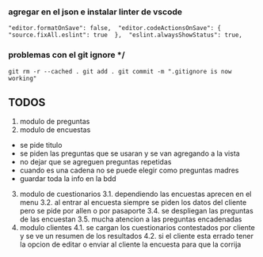 ### agregar en el json e instalar linter de vscode

  `"editor.formatOnSave": false, 
  "editor.codeActionsOnSave": { 
    "source.fixAll.eslint": true 
  }, 
  "eslint.alwaysShowStatus": true,`



### problemas con el git ignore */
`git rm -r --cached .
git add .
git commit -m ".gitignore is now working"`

## TODOS
1. modulo de preguntas
2. modulo de encuestas
- se pide titulo
- se piden las preguntas que se usaran y se van agregando a la vista
- no dejar que se agreguen preguntas repetidas
- cuando es una cadena no se puede elegir como preguntas madres
- guardar toda la info en la bdd
3. modulo de cuestionarios
  3.1. dependiendo las encuestas aprecen en el menu
  3.2. al entrar al encuesta siempre se piden los datos del cliente pero se pide por allen o por pasaporte
  3.4. se despliegan las preguntas de las encuestan
  3.5. mucha atencion a las preguntas encadenadas
4. modulo clientes
  4.1. se cargan los cuestionarios contestados por cliente y se ve un resumen de los resultados
  4.2. si el cliente esta errado tener la opcion de editar o enviar al cliente la encuesta para que la corrija
